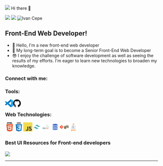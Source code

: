 <img src="https://media.licdn.com/dms/image/C5616AQGc-RJlutIN3w/profile-displaybackgroundimage-shrink_350_1400/0/1668526184656?e=1694649600&v=beta&t=q3VJLcJuRfFCiLskEDnnD8oBZk09SNkz9dryC1fHJnk">
Hi there 👋

[![](https://img.shields.io/badge/Gmail-ivangolosinda2@gmail.com-red)](mailto:ivangolosinda2@gmail.com) [![](https://img.shields.io/badge/Linkedin-Ivan%20Cepe%20Golosinda-blue)](https://www.linkedin.com/in/ivan-cepe-4508a724a/)
 <img src="https://komarev.com/ghpvc/?username=your-github-ivancepe&style=flat-square" alt="Ivan Cepe" /> 

## Front-End Web Developer!

- 🤘 Hello, I'm a new front-end web developer
- 🎯 My long-term goal is to become a Senior Front-End Web Developer
- 😎 I enjoy the challenge of software development as well as seeing the results of my efforts. I'm eager to learn new technologies to broaden my knowledge.

### Connect with me:

### Tools:

<img align="left" alt="Visual Studio Code" width="26px" src="https://raw.githubusercontent.com/github/explore/80688e429a7d4ef2fca1e82350fe8e3517d3494d/topics/visual-studio-code/visual-studio-code.png" />
<img align="left" alt="github" width="26px" src="https://raw.githubusercontent.com/github/explore/78df643247d429f6cc873026c0622819ad797942/topics/github/github.png" />
<br />

### Web Technologies:

<img align="left" alt="html5" width="30px" src="https://raw.githubusercontent.com/github/explore/80688e429a7d4ef2fca1e82350fe8e3517d3494d/topics/html/html.png" />
<img align="left" alt="CSS3" width="30px" src="https://raw.githubusercontent.com/github/explore/80688e429a7d4ef2fca1e82350fe8e3517d3494d/topics/css/css.png" />
<img align="left" alt="JavaScript" width="30px" src="https://raw.githubusercontent.com/github/explore/80688e429a7d4ef2fca1e82350fe8e3517d3494d/topics/javascript/javascript.png" />
<img align="left" alt="Tailwind Css" width="30px" src="https://raw.githubusercontent.com/github/explore/80688e429a7d4ef2fca1e82350fe8e3517d3494d/topics/tailwind/tailwind.png" />
<!-- <img align="left" alt="React" width="30px" src="https://raw.githubusercontent.com/github/explore/80688e429a7d4ef2fca1e82350fe8e3517d3494d/topics/react/react.png" /> -->
<img align="left" alt="Mysql" width="30px" src="https://raw.githubusercontent.com/github/explore/80688e429a7d4ef2fca1e82350fe8e3517d3494d/topics/mysql/mysql.png" />
<img align="left" alt="Sql" width="30px" src="https://raw.githubusercontent.com/github/explore/80688e429a7d4ef2fca1e82350fe8e3517d3494d/topics/sql/sql.png" />
<img align="left" alt="Git" width="30px" src="https://raw.githubusercontent.com/github/explore/80688e429a7d4ef2fca1e82350fe8e3517d3494d/topics/git/git.png" />
<img align="left" alt="Java" width="30px" src="https://raw.githubusercontent.com/github/explore/80688e429a7d4ef2fca1e82350fe8e3517d3494d/topics/java/java.png" />

<br />
<br />


### Best UI Resources for Front-end developers

<a href="https://github.com/bradtraversy/design-resources-for-developers#html--css-templates">
  <img align="center" src="https://www.teachsecondary.com/images/uploads/6-digital-resources.jpg" height="200" />
</a>

---

[website]: https://
[twitter]: https://twitter.com/ivancepe
[instagram]: https://www.instagram.com/ivancepe_/
[linkedin]: https://www.linkedin.com/in/ivan-cepe-4508a724a/
[facebook]: https://www.facebook.com/ivancepe21
